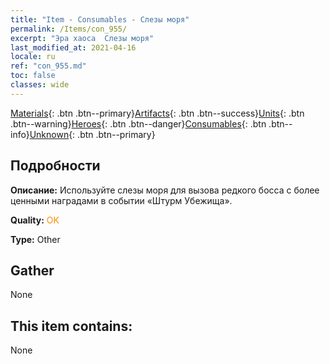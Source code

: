 ```yaml
---
title: "Item - Consumables - Слезы моря"
permalink: /Items/con_955/
excerpt: "Эра хаоса  Слезы моря"
last_modified_at: 2021-04-16
locale: ru
ref: "con_955.md"
toc: false
classes: wide
---
```

 [Materials](/ru/Items/){: .btn .btn--primary}[Artifacts](/ru/Items/Artifacts/){: .btn .btn--success}[Units](/ru/Items/Units/){: .btn .btn--warning}[Heroes](/ru/Items/Heroes/){: .btn .btn--danger}[Consumables](/ru/Items/Consumables/){: .btn .btn--info}[Unknown](/ru/Items/Unknown/){: .btn .btn--primary}

## Подробности
 **Описание:** Используйте слезы моря для вызова редкого босса с более ценными наградами в событии «Штурм Убежища».

 **Quality:** <span style="color: #FF8C00">OK</span>

 **Type:** Other

## Gather

  None

## This item contains:

  None

